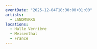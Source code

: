 ```yaml
---
eventDate: "2025-12-04T18:30:00+01:00"
artists:
  - LANDMVRKS
locations:
  - Halle Verrière
  - Meisenthal
  - France
---
```

